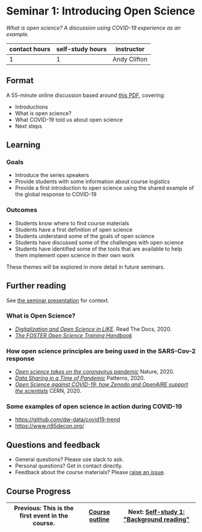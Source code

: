 # Seminar 1: Introducing Open Science
_*What is open science? A discussion using COVID-19 experience as an example.*_

| contact hours | self-study hours | instructor |
|---|---|---|
| 1 | 1 | Andy Clifton |

## Format
A 55-minute online discussion based around [this PDF](./beamer/main.pdf), covering:
- Introductions
- What is open science?
- What COVID-19 told us about open science
- Next steps

## Learning

### Goals
- Introduce the series speakers
- Provide students with some information about course logistics
- Provide a first introduction to open science using the shared example of the global response to COVID-19

### Outcomes
- Students know where to find course materials
- Students have a first definition of open science
- Students understand some of the goals of open science
- Students have discussed some of the challenges with open science
- Students have identified some of the tools that are available to help them implement open science in their own work

These themes will be explored in more detail in future seminars.

## Further reading
See [the seminar presentation](./beamer/main.pdf) for context.

### What is Open Science?
- [_Digitalization and Open Science in LIKE_](https://like-itn-digitalization.readthedocs.io/en/latest/). Read The Docs, 2020.
- [_The FOSTER Open Science Training Handbook_](https://github.com/Open-Science-Training-Handbook)

### How open science principles are being used in the SARS-Cov-2 response
- [_Open science takes on the coronavirus pandemic_](https://www.nature.com/articles/d41586-020-01246-3) Nature, 2020.
- [_Data Sharing in a Time of Pandemic_](https://www.rd-alliance.org/data-sharing-time-pandemic-patterns-preview-rda-covid-19-group-results) Patterns, 2020.
- [_Open Science against COVID-19: how Zenodo and OpenAIRE support the scientists_](https://home.cern/news/news/computing/open-science-against-covid-19-how-zenodo-and-openaire-support-scientists) CERN, 2020.

### Some examples of open science in action during COVID-19
- https://github.com/dw-data/covid19-trend
- https://www.n95decon.org/

## Questions and feedback
- General questions? Please use slack to ask.
- Personal questions? Get in contact directly.
- Feedback about the course materials? Please [raise an issue](https://github.com/LIKE-ITN/OpenScienceTrainingCourse/issues).

## Course Progress
| Previous: This is the first event in the course. | [Course outline](../readme.md#course-outline) | Next: [Self-study 1: "Background reading"](../selfstudy1/readme.md) |
|---|---|---|
